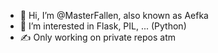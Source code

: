 - 👋 Hi, I’m @MasterFallen, also known as Aefka
- 👀 I’m interested in Flask, PIL, ... (Python)
- ✍️ Only working on private repos atm
